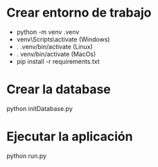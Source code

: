 # Crear entorno de trabajo
- python -m venv .venv
- venv\Scripts\activate         (Windows)
- . .venv/bin/activate          (Linux)
- . venv/bin/activate           (MacOs)
- pip install -r requirements.txt

# Crear la database
python initDatabase.py

# Ejecutar la aplicación
python run.py
